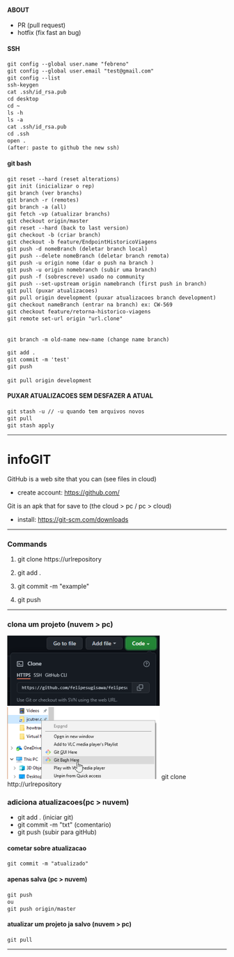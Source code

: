 #### ABOUT
- PR (pull request)
- hotfix (fix fast an bug)

#### SSH
````
git config --global user.name "febreno" 
git config --global user.email "test@gmail.com" 
git config --list
ssh-keygen
cat .ssh/id_rsa.pub
cd desktop
cd ~
ls -h
ls -a
cat .ssh/id_rsa.pub
cd .ssh
open .
(after: paste to github the new ssh)
````

#### git bash
```
git reset --hard (reset alterations)
git init (inicializar o rep)
git branch (ver branchs)
git branch -r (remotes)
git branch -a (all)
git fetch -vp (atualizar branchs)
git checkout origin/master
git reset --hard (back to last version)
git checkout -b (criar branch)
git checkout -b feature/EndpointHistoricoViagens
git push -d nomeBranch (deletar branch local)
git push --delete nomeBranch (deletar branch remota)
git push -u origin nome (dar o push na branch )
git push -u origin nomebranch (subir uma branch)
git push -f (sobrescreve) usado no community
git push --set-upstream origin namebranch (first push in branch)
git pull (puxar atualizacoes)
git pull origin development (puxar atualizacoes branch development)
git checkout nameBranch (entrar na branch) ex: CW-569
git checkout feature/retorna-historico-viagens
git remote set-url origin "url.clone"


git branch -m old-name new-name (change name branch)

```

```
git add .
git commit -m 'test'
git push

git pull origin development
```

#### PUXAR ATUALIZACOES SEM DESFAZER A ATUAL
```
git stash -u // -u quando tem arquivos novos
git pull
git stash apply
```

---
# infoGIT

GitHub is a web site that you can (see files in cloud)                                                                                                                       
- create account: https://github.com/                                                                                                                                           
 
Git is an  apk that for save to (the cloud > pc / pc > cloud)                                                                                                                               
- install: https://git-scm.com/downloads
---                                                                                                                                        
### Commands
1. git clone https://urlrepository

2. git add .
3. git commit -m "example"
4. git push
                                                                                                                                                                                 
---                                                                                                                                                                                                             
### clona um projeto (nuvem > pc)
  <img src="./img/gitclone.PNG" width="350" title="hover text">
  <img src="./img/gitBash.png" width="350" title="hover text">
git clone http://urlrepository

### adiciona atualizacoes(pc > nuvem)
- git add . (iniciar git)
- git commit -m "txt" (comentario)
- git push (subir para gitHub)

#### cometar sobre atualizacao
```
git commit -m "atualizado"
```
#### apenas salva (pc > nuvem)
```
git push 
ou
git push origin/master
```
#### atualizar um projeto ja salvo (nuvem > pc)
```
git pull
```
---
                                                                                                                                                                            
